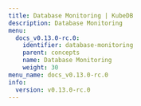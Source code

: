 ```yaml
---
title: Database Monitoring | KubeDB
description: Database Monitoring
menu:
  docs_v0.13.0-rc.0:
    identifier: database-monitoring
    parent: concepts
    name: Database Monitoring
    weight: 30
menu_name: docs_v0.13.0-rc.0
info:
  version: v0.13.0-rc.0
---
```


